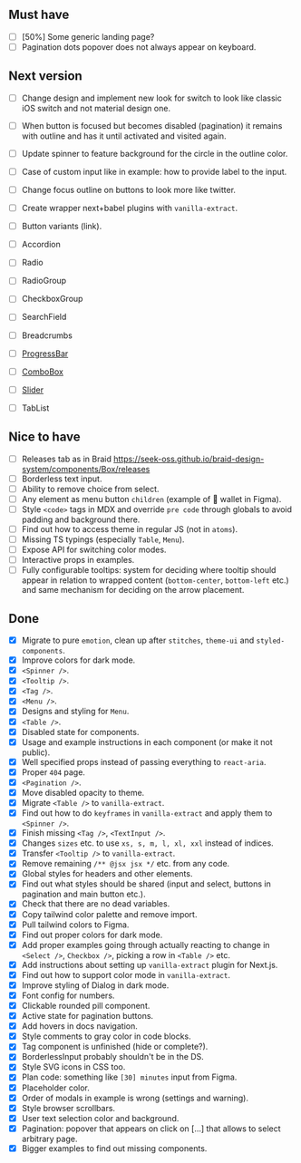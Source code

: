 ## Must have

- [ ] [50%] Some generic landing page?
- [ ] Pagination dots popover does not always appear on keyboard.

## Next version

- [ ] Change design and implement new look for switch to look like classic iOS switch and not material design one.
- [ ] When button is focused but becomes disabled (pagination) it remains with outline and has it until activated and visited again.
- [ ] Update spinner to feature background for the circle in the outline color.
- [ ] Case of custom input like in example: how to provide label to the input.
- [ ] Change focus outline on buttons to look more like twitter.
- [ ] Create wrapper next+babel plugins with `vanilla-extract`.
- [ ] Button variants (link).

- [ ] Accordion
- [ ] Radio
- [ ] RadioGroup
- [ ] CheckboxGroup
- [ ] SearchField
- [ ] Breadcrumbs
- [ ] [ProgressBar](https://react-spectrum.adobe.com/react-aria/useProgressBar.html)
- [ ] [ComboBox](https://react-spectrum.adobe.com/react-aria/useComboBox.html)
- [ ] [Slider](https://react-spectrum.adobe.com/react-aria/useSlider.html)
- [ ] TabList

## Nice to have

- [ ] Releases tab as in Braid https://seek-oss.github.io/braid-design-system/components/Box/releases
- [ ] Borderless text input.
- [ ] Ability to remove choice from select.
- [ ] Any element as menu button `children` (example of 🦊 wallet in Figma).
- [ ] Style `<code>` tags in MDX and override `pre code` through globals to avoid padding and background there.
- [ ] Find out how to access theme in regular JS (not in `atoms`).
- [ ] Missing TS typings (especially `Table`, `Menu`).
- [ ] Expose API for switching color modes.
- [ ] Interactive props in examples.
- [ ] Fully configurable tooltips: system for deciding where tooltip should appear in relation to wrapped content (`bottom-center`, `bottom-left` etc.) and same mechanism for deciding on the arrow placement.

## Done

- [x] Migrate to pure `emotion`, clean up after `stitches`, `theme-ui` and `styled-components`.
- [x] Improve colors for dark mode.
- [x] `<Spinner />`.
- [x] `<Tooltip />`.
- [x] `<Tag />`.
- [x] `<Menu />`.
- [x] Designs and styling for `Menu`.
- [x] `<Table />`.
- [x] Disabled state for components.
- [x] Usage and example instructions in each component (or make it not public).
- [x] Well specified props instead of passing everything to `react-aria`.
- [x] Proper `404` page.
- [x] `<Pagination />`.
- [x] Move disabled opacity to theme.
- [x] Migrate `<Table />` to `vanilla-extract`.
- [x] Find out how to do `keyframes` in `vanilla-extract` and apply them to `<Spinner />`.
- [x] Finish missing `<Tag />`, `<TextInput />`.
- [x] Changes `sizes` etc. to use `xs, s, m, l, xl, xxl` instead of indices.
- [x] Transfer `<Tooltip />` to `vanilla-extract`.
- [x] Remove remaining `/** @jsx jsx */` etc. from any code.
- [x] Global styles for headers and other elements.
- [x] Find out what styles should be shared (input and select, buttons in pagination and main button etc.).
- [x] Check that there are no dead variables.
- [x] Copy tailwind color palette and remove import.
- [x] Pull tailwind colors to Figma.
- [x] Find out proper colors for dark mode.
- [x] Add proper examples going through actually reacting to change in `<Select />`, `Checkbox />`, picking a row in `<Table />` etc.
- [x] Add instructions about setting up `vanilla-extract` plugin for Next.js.
- [x] Find out how to support color mode in `vanilla-extract`.
- [x] Improve styling of Dialog in dark mode.
- [x] Font config for numbers.
- [x] Clickable rounded pill component.
- [x] Active state for pagination buttons.
- [x] Add hovers in docs navigation.
- [x] Style comments to gray color in code blocks.
- [x] Tag component is unfinished (hide or complete?).
- [x] BorderlessInput probably shouldn't be in the DS.
- [x] Style SVG icons in CSS too.
- [x] Plan code: something like `[30] minutes` input from Figma.
- [x] Placeholder color.
- [x] Order of modals in example is wrong (settings and warning).
- [x] Style browser scrollbars.
- [x] User text selection color and background.
- [x] Pagination: popover that appears on click on [...] that allows to select arbitrary page.
- [x] Bigger examples to find out missing components.
